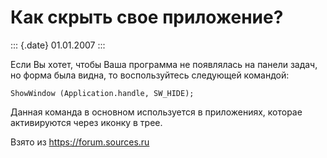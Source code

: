Как скрыть свое приложение?
===========================

::: {.date}
01.01.2007
:::

Если Вы хотет, чтобы Ваша программа не появлялась на панели задач, но
форма была видна, то воспользуйтесь следующей командой:

    ShowWindow (Application.handle, SW_HIDE); 

Данная команда в основном используется в приложениях, которае
активируются через иконку в трее.

Взято из <https://forum.sources.ru>
